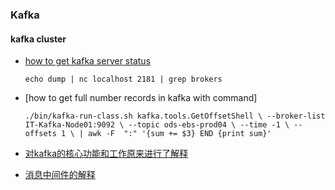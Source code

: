 ### Kafka


#### kafka cluster
- [how to get kafka server status](https://stackoverflow.com/questions/37920923/how-to-check-whether-kafka-server-is-running)
  
  `echo dump | nc localhost 2181 | grep brokers`

- [how to get full number records in kafka with command]
  
  `./bin/kafka-run-class.sh kafka.tools.GetOffsetShell \
  --broker-list IT-Kafka-Node01:9092 \
  --topic ods-ebs-prod04 \
  --time -1 \
  --offsets 1 \
  | awk -F  ":" '{sum += $3} END {print sum}'`

- [对kafka的核心功能和工作原来进行了解释](https://blog.csdn.net/shutingwang/article/details/108869275)
- [消息中间件的解释](https://blog.csdn.net/m0_37583655/article/details/122575034)